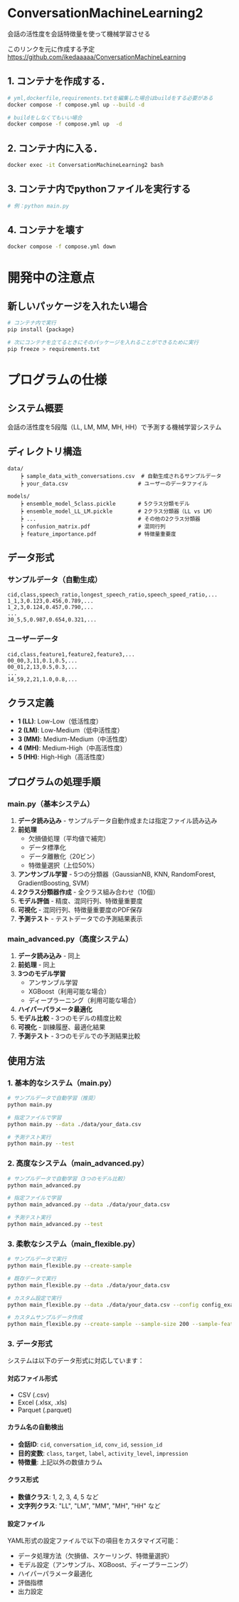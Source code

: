 # ConversationMachineLearning2
会話の活性度を会話特徴量を使って機械学習させる

このリンクを元に作成する予定
https://github.com/ikedaaaaa/ConversationMachineLearning

## 1. コンテナを作成する．
``` bash
# yml,dockerfile,requirements.txtを編集した場合はbuildをする必要がある
docker compose -f compose.yml up --build -d

# buildをしなくてもいい場合
docker compose -f compose.yml up  -d
```

## 2. コンテナ内に入る．
``` bash
docker exec -it ConversationMachineLearning2 bash   
```

## 3. コンテナ内でpythonファイルを実行する
``` bash
# 例：python main.py 
```

## 4. コンテナを壊す
``` bash
docker compose -f compose.yml down  
```

# 開発中の注意点
## 新しいパッケージを入れたい場合
```bash
# コンテナ内で実行
pip install {package}

# 次にコンテナを立てるときにそのパッケージを入れることができるために実行
pip freeze > requirements.txt
```

# プログラムの仕様

## システム概要
会話の活性度を5段階（LL, LM, MM, MH, HH）で予測する機械学習システム

## ディレクトリ構造
```
data/
    ┝ sample_data_with_conversations.csv  # 自動生成されるサンプルデータ
    ┝ your_data.csv                      # ユーザーのデータファイル

models/
    ┝ ensemble_model_5class.pickle       # 5クラス分類モデル
    ┝ ensemble_model_LL_LM.pickle        # 2クラス分類器（LL vs LM）
    ┝ ...                                # その他の2クラス分類器
    ┝ confusion_matrix.pdf               # 混同行列
    ┝ feature_importance.pdf             # 特徴量重要度
```

## データ形式
### サンプルデータ（自動生成）
```
cid,class,speech_ratio,longest_speech_ratio,speech_speed_ratio,...
1_1,3,0.123,0.456,0.789,...
1_2,3,0.124,0.457,0.790,...
...
30_5,5,0.987,0.654,0.321,...
```

### ユーザーデータ
```
cid,class,feature1,feature2,feature3,...
00_00,3,11,0.1,0.5,...
00_01,2,13,0.5,0.3,...
...
14_59,2,21,1.0,0.8,...
```

## クラス定義
- **1 (LL)**: Low-Low（低活性度）
- **2 (LM)**: Low-Medium（低中活性度）
- **3 (MM)**: Medium-Medium（中活性度）
- **4 (MH)**: Medium-High（中高活性度）
- **5 (HH)**: High-High（高活性度）


## プログラムの処理手順

### main.py（基本システム）
1. **データ読み込み** - サンプルデータ自動作成または指定ファイル読み込み
2. **前処理**
   - 欠損値処理（平均値で補完）
   - データ標準化
   - データ離散化（20ビン）
   - 特徴量選択（上位50%）
3. **アンサンブル学習** - 5つの分類器（GaussianNB, KNN, RandomForest, GradientBoosting, SVM）
4. **2クラス分類器作成** - 全クラス組み合わせ（10個）
5. **モデル評価** - 精度、混同行列、特徴量重要度
6. **可視化** - 混同行列、特徴量重要度のPDF保存
7. **予測テスト** - テストデータでの予測結果表示

### main_advanced.py（高度システム）
1. **データ読み込み** - 同上
2. **前処理** - 同上
3. **3つのモデル学習**
   - アンサンブル学習
   - XGBoost（利用可能な場合）
   - ディープラーニング（利用可能な場合）
4. **ハイパーパラメータ最適化**
5. **モデル比較** - 3つのモデルの精度比較
6. **可視化** - 訓練履歴、最適化結果
7. **予測テスト** - 3つのモデルでの予測結果比較

## 使用方法

### 1. 基本的なシステム（main.py）

```bash
# サンプルデータで自動学習（推奨）
python main.py

# 指定ファイルで学習
python main.py --data ./data/your_data.csv

# 予測テスト実行
python main.py --test
```

### 2. 高度なシステム（main_advanced.py）

```bash
# サンプルデータで自動学習（3つのモデル比較）
python main_advanced.py

# 指定ファイルで学習
python main_advanced.py --data ./data/your_data.csv

# 予測テスト実行
python main_advanced.py --test
```

### 3. 柔軟なシステム（main_flexible.py）

```bash
# サンプルデータで実行
python main_flexible.py --create-sample

# 既存データで実行
python main_flexible.py --data ./data/your_data.csv

# カスタム設定で実行
python main_flexible.py --data ./data/your_data.csv --config config_examples/advanced_config.yaml

# カスタムサンプルデータ作成
python main_flexible.py --create-sample --sample-size 200 --sample-features 20
```

### 3. データ形式

システムは以下のデータ形式に対応しています：

#### 対応ファイル形式
- CSV (.csv)
- Excel (.xlsx, .xls)
- Parquet (.parquet)

#### カラム名の自動検出
- **会話ID**: `cid`, `conversation_id`, `conv_id`, `session_id`
- **目的変数**: `class`, `target`, `label`, `activity_level`, `impression`
- **特徴量**: 上記以外の数値カラム

#### クラス形式
- **数値クラス**: 1, 2, 3, 4, 5 など
- **文字列クラス**: "LL", "LM", "MM", "MH", "HH" など

#### 設定ファイル
YAML形式の設定ファイルで以下の項目をカスタマイズ可能：

- データ処理方法（欠損値、スケーリング、特徴量選択）
- モデル設定（アンサンブル、XGBoost、ディープラーニング）
- ハイパーパラメータ最適化
- 評価指標
- 出力設定

